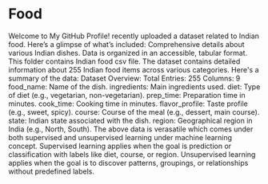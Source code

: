 # Food
Welcome to My GitHub Profile!
recently uploaded a dataset related to Indian food. Here’s a glimpse of what’s included:
Comprehensive details about various Indian dishes.
Data is organized in an accessible, tabular format.
This folder contains Indian food csv file. 
The dataset contains detailed information about 255 Indian food items across various categories. Here's a summary of the data: 
Dataset Overview:
Total Entries: 255
Columns: 9
food_name: Name of the dish.
ingredients: Main ingredients used.
diet: Type of diet (e.g., vegetarian, non-vegetarian).
prep_time: Preparation time in minutes.
cook_time: Cooking time in minutes.
flavor_profile: Taste profile (e.g., sweet, spicy).
course: Course of the meal (e.g., dessert, main course).
state: Indian state associated with the dish.
region: Geographical region in India (e.g., North, South). 
The above data is verasatile which comes under both supervised and unsupervised learning under machine learning concept.
Supervised learning applies when the goal is prediction or classification with labels like diet, course, or region.
Unsupervised learning applies when the goal is to discover patterns, groupings, or relationships without predefined labels.




